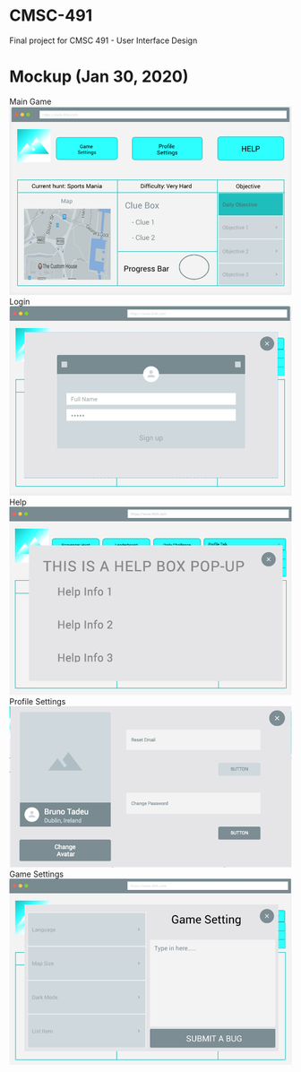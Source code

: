 # CMSC-491
Final project for CMSC 491 - User Interface Design

# Mockup (Jan 30, 2020)
Main Game
![maingame](images/maingame.png)
Login
![login](images/login.png)
Help
![help](images/help.png)
Profile Settings
![profilesettings](images/profilesettings.png)
Game Settings
![gamesettings](images/gamesettings.png)
